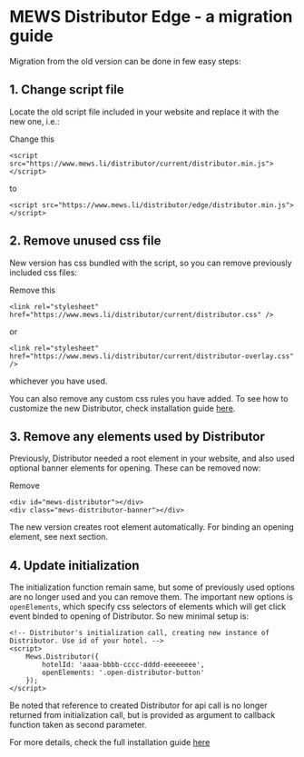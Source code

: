 # MEWS Distributor Edge - a migration guide

Migration from the old version can be done in few easy steps:

## 1. Change script file

Locate the old script file included in your website and replace it with the new one, i.e.:

Change this
```
<script src="https://www.mews.li/distributor/current/distributor.min.js"></script>
```

to
```
<script src="https://www.mews.li/distributor/edge/distributor.min.js"></script>
```

## 2. Remove unused css file

New version has css bundled with the script, so you can remove previously included css files:

Remove this
```
<link rel="stylesheet" href="https://www.mews.li/distributor/current/distributor.css" />
```
or
```
<link rel="stylesheet" href="https://www.mews.li/distributor/current/distributor-overlay.css" />
```
whichever you have used.

You can also remove any custom css rules you have added. To see how to customize the new Distributor, check installation guide [here](https://github.com/MewsSystems/public/blob/master/Distributor/Edge.md#customization).

## 3. Remove any elements used by Distributor

Previously, Distributor needed a root element in your website, and also used optional banner elements for opening. These can be removed now:

Remove
```
<div id="mews-distributor"></div>
<div class="mews-distributor-banner"></div>
```

The new version creates root element automatically. For binding an opening element, see next section.

## 4. Update initialization

The initialization function remain same, but some of previously used options are no longer used and you can remove them. The important new options is `openElements`, which specify css selectors of elements which will get click event binded to opening of Distributor. So new minimal setup is:

```
<!-- Distributor's initialization call, creating new instance of Distributor. Use id of your hotel. -->
<script>
    Mews.Distributor({
        hotelId: 'aaaa-bbbb-cccc-dddd-eeeeeeee',
        openElements: '.open-distributor-button'
    });
</script>
```

Be noted that reference to created Distributor for api call is no longer returned from initialization call, but is provided as argument to callback function taken as second parameter. 

For more details, check the full installation guide [here](https://github.com/MewsSystems/public/blob/master/Distributor/Edge.md)

